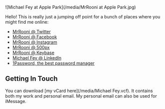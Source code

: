 ![Michael Fey at Apple Park](/media/MrRooni at Apple Park.jpg)

Hello! This is really just a jumping off point for a bunch of places where you might find me online:

- [MrRooni @ Twitter](https://twitter.com/MrRooni)
- [MrRooni @ Facebook](https://www.facebook.com/mrrooni)
- [MrRooni @ Instagram](https://www.instagram.com/mrrooni/)
- [MrRooni @ 500px](http://500px.com/MrRooni)
- [MrRooni @ Keybase](https://keybase.io/mrrooni)
- [Michael Fey @ LinkedIn](https://www.linkedin.com/in/michaelpfey/)
- [1Password, the best password manager](https://1password.com)

## Getting In Touch

You can download [my vCard here](/media/Michael Fey.vcf). It contains both my work and personal email. My personal email can also be used for iMessage.